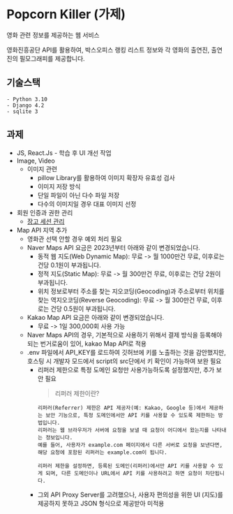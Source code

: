 # Popcorn Killer (가제)
영화 관련 정보를 제공하는 웹 서비스

영화진흥공단 API를 활용하여, 박스오피스 랭킹 리스트 정보와 각 영화의 출연진, 출연진의 필모그래피를 제공합니다.

## 기술스택
```
- Python 3.10
- Django 4.2
- sqlite 3
```

## 과제
- JS, React.Js - 학습 후 UI 개선 작업
- Image, Video
    - 이미지 관련
        - pillow Library를 활용하여 이미지 확장자 유효성 검사
        - 이미지 저장 방식
        - 단일 파일이 아닌 다수 파일 저장
        - 다수의 이미지일 경우 대표 이미지 선정
- 회원 인증과 권한 관리
    - [장고 세션 관리](https://docs.djangoproject.com/ko/4.2/topics/http/sessions/#settings)
- Map API 지역 추가
    - 영화관 선택 안할 경우 예외 처리 필요
    - Naver Maps API 요금은 2023년부터 아래와 같이 변경되었습니다.
        - 동적 웹 지도(Web Dynamic Map): 무료 -> 월 1000만건 무료, 이후로는 건당 0.1원이 부과됩니다. 
        - 정적 지도(Static Map): 무료 -> 월 300만건 무료, 이후로는 건당 2원이 부과됩니다.
        - 위치 정보로부터 주소를 찾는 지오코딩(Geocoding)과 주소로부터 위치를 찾는 역지오코딩(Reverse Geocoding): 무료 -> 월 300만건 무료, 이후로는 건당 0.5원이 부과됩니다.
    - Kakao Map API 요금은 아래와 같이 변경되었습니다.
        - 무료 -> 1일 300,000회 사용 가능
    - Naver Maps API의 경우, 기본적으로 사용하기 위해서 결제 방식을 등록해야되는 번거로움이 있어, kakao Map API로 적용
    - .env 파일에서 API_KEY를 로드하여 깃허브에 키를 노출하는 것을 감안했지만, 호스팅 시 개발자 모드에서 script의 src단에서 키 확인이 가능하여 보완 필요
        - 리퍼러 제한으로 특정 도메인 요청만 사용가능하도록 설정했지만, 추가 보안 필요
            > 리퍼러 제한이란?
            ```
            리퍼러(Referrer) 제한은 API 제공자(예: Kakao, Google 등)에서 제공하는 보안 기능으로, 특정 도메인에서만 API 키를 사용할 수 있도록 제한하는 방법입니다. 
            리퍼러는 웹 브라우저가 서버에 요청을 보낼 때 요청이 어디에서 왔는지를 나타내는 정보입니다. 
            예를 들어, 사용자가 example.com 페이지에서 다른 서버로 요청을 보낸다면, 해당 요청에 포함된 리퍼러는 example.com이 됩니다.

            리퍼러 제한을 설정하면, 등록된 도메인(리퍼러)에서만 API 키를 사용할 수 있게 되며, 다른 도메인이나 URL에서 API 키를 사용하려고 하면 요청이 차단됩니다.
            ```
        - 그외 API Proxy Server를 고려했으나, 사용자 편의성을 위한 UI (지도)를 제공하지 못하고 JSON 형식으로 제공받아 미적용
